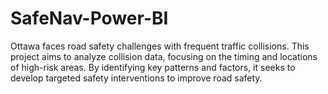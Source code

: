 # SafeNav-Power-BI
Ottawa faces road safety challenges with frequent traffic collisions. This project aims to analyze collision data, focusing on the timing and locations of high-risk areas. By identifying key patterns and factors, it seeks to develop targeted safety interventions to improve road safety.
